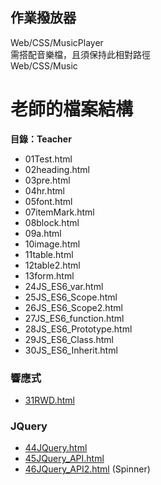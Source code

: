 ## 作業撥放器
Web/CSS/MusicPlayer\
需搭配音樂檔，且須保持此相對路徑\
Web/CSS/Music

# 老師的檔案結構
**目錄：Teacher**

* 01Test.html
* 02heading.html
* 03pre.html
* 04hr.html
* 05font.html
* 07itemMark.html
* 08block.html
* 09a.html
* 10image.html
* 11table.html
* 12table2.html
* 13form.html
* 24JS_ES6_var.html
* 25JS_ES6_Scope.html
* 26JS_ES6_Scope2.html
* 27JS_ES6_function.html
* 28JS_ES6_Prototype.html
* 29JS_ES6_Class.html
* 30JS_ES6_Inherit.html

### 響應式
* [31RWD.html](/Teacher/31RWD.html)

### JQuery
* [44JQuery.html](/Teacher/44JQuery.html)
* [45JQuery_API.html](/Teacher/45JQuery_API.html)
* [46JQuery_API2.html](/Teacher/46JQuery_API2.html) (Spinner)